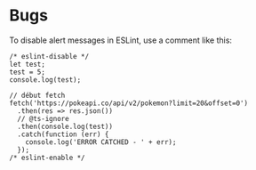 # Bugs

To disable alert messages in ESLint, use a comment like this:

    /* eslint-disable */
    let test;
    test = 5;
    console.log(test);

    // début fetch
    fetch('https://pokeapi.co/api/v2/pokemon?limit=20&offset=0')
      .then(res => res.json())
      // @ts-ignore
      .then(console.log(test))
      .catch(function (err) {
        console.log('ERROR CATCHED - ' + err);
      });
    /* eslint-enable */